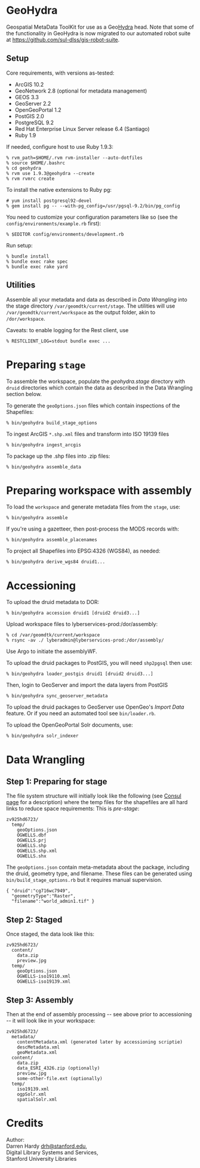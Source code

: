 GeoHydra
=======

Geospatial MetaData ToolKit for use as a Geo[Hydra](http://projecthydra.org) head. Note that some of the functionality in GeoHydra is now migrated to our automated robot suite at https://github.com/sul-dlss/gis-robot-suite.

Setup
-----

Core requirements, with versions as-tested:

* ArcGIS 10.2
* GeoNetwork 2.8 (optional for metadata management)
* GEOS 3.3
* GeoServer 2.2
* OpenGeoPortal 1.2
* PostGIS 2.0
* PostgreSQL 9.2
* Red Hat Enterprise Linux Server release 6.4 (Santiago)
* Ruby 1.9

If needed, configure host to use Ruby 1.9.3:

    % rvm_path=$HOME/.rvm rvm-installer --auto-dotfiles
    % source $HOME/.bashrc
    % cd geohydra
    % rvm use 1.9.3@geohydra --create
    % rvm rvmrc create

To install the native extensions to Ruby pg:

    # yum install postgresql92-devel
    % gem install pg -- --with-pg_config=/usr/pgsql-9.2/bin/pg_config 

You need to customize your configuration parameters like so (see the `config/environments/example.rb` first):

    % $EDITOR config/environments/development.rb

Run setup:

    % bundle install
    % bundle exec rake spec
    % bundle exec rake yard

Utilities
---------

Assemble all your metadata and data as described in *Data Wrangling* into the
stage directory `/var/geomdtk/current/stage`. The utilities will use `/var/geomdtk/current/workspace` as the output folder, akin to `/dor/workspace`.

Caveats: to enable logging for the Rest client, use

    % RESTCLIENT_LOG=stdout bundle exec ...

Preparing `stage`
===============

To assemble the workspace, populate the *geohydra.stage* directory with
`druid` directories which contain the data as described in the Data Wrangling
section below.

To generate the `geoOptions.json` files which contain inspections of the Shapefiles:

    % bin/geohydra build_stage_options

To ingest ArcGIS `*.shp.xml` files and transform into ISO 19139 files

    % bin/geohydra ingest_arcgis
    
To package up the .shp files into .zip files:

    % bin/geohydra assemble_data

Preparing workspace with assembly
=================================

To load the `workspace` and generate metadata files from the `stage`, use:

    % bin/geohydra assemble
    
If you're using a gazetteer, then post-process the MODS records with:

    % bin/geohydra assemble_placenames

To project all Shapefiles into EPSG:4326 (WGS84), as needed:

    % bin/geohydra derive_wgs84 druid1...
    
Accessioning
============

To upload the druid metadata to DOR:

    % bin/geohydra accession druid1 [druid2 druid3...]
    
Upload workspace files to lyberservices-prod:/dor/assembly:

    % cd /var/geomdtk/current/workspace
    % rsync -av ./ lyberadmin@lyberservices-prod:/dor/assembly/
    
Use Argo to initiate the assemblyWF.

To upload the druid packages to PostGIS, you will need `shp2pgsql` then use:

    % bin/geohydra loader_postgis druid1 [druid2 druid3...]

Then, login to GeoServer and import the data layers from PostGIS

    % bin/geohydra sync_geoserver_metadata

To upload the druid packages to GeoServer use OpenGeo's *Import Data* feature. Or if you need an automated tool see `bin/loader.rb`.

To upload the OpenGeoPortal Solr documents, use:

    % bin/geohydra solr_indexer

Data Wrangling
==============

Step 1: Preparing for stage
---------------------------

The file system structure will initially look like the following (see [Consul
page](https://consul.stanford.edu/x/C5xSC) for a description) where the temp
files for the shapefiles are all hard links to reduce space requirements: This
is *pre-stage*:

    zv925hd6723/
      temp/
        geoOptions.json
        OGWELLS.dbf
        OGWELLS.prj
        OGWELLS.shp
        OGWELLS.shp.xml
        OGWELLS.shx

The `geoOptions.json` contain meta-metadata about the package, including the
druid, geometry type, and filename. These files can be generated using
`bin/build_stage_options.rb` but it requires manual supervision.

    { "druid":"cg716wc7949", 
      "geometryType":"Raster", 
      "filename":"world_admin1.tif" }

Step 2: Staged
--------------

Once staged, the data look like this:

    zv925hd6723/
      content/
        data.zip
        preview.jpg
      temp/
        geoOptions.json
        OGWELLS-iso19110.xml
        OGWELLS-iso19139.xml


Step 3: Assembly
----------------

Then at the end of assembly processing -- see above prior to accessioning -- it will
look like in your workspace:

    zv925hd6723/
      metadata/
        contentMetadata.xml (generated later by accessioning scriptie)
        descMetadata.xml
        geoMetadata.xml
      content/
        data.zip
        data_ESRI_4326.zip (optionally)
        preview.jpg
        some-other-file.ext (optionally)
      temp/
        iso19139.xml
        ogpSolr.xml
        spatialSolr.xml

Credits
=======

Author:  
Darren Hardy <drh@stanford.edu>,  
Digital Library Systems and Services,  
Stanford University Libraries


